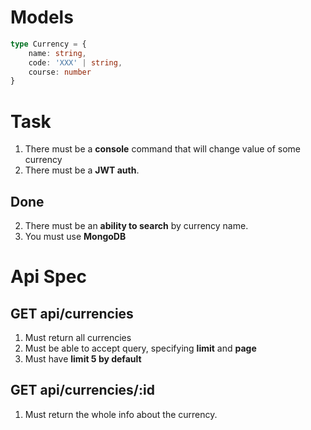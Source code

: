 # Models
```ts
type Currency = {
    name: string,
    code: 'XXX' | string,
    course: number
}
```
# Task
1. There must be a **console** command that will change value of some currency
3. There must be a **JWT auth**.

## Done
2. There must be an **ability to search** by currency name.
4. You must use **MongoDB**

# Api Spec
## GET api/currencies
1. Must return all currencies
2. Must be able to accept query, specifying **limit** and **page**
3. Must have **limit 5 by default**

## GET api/currencies/:id
1. Must return the whole info about the currency.
